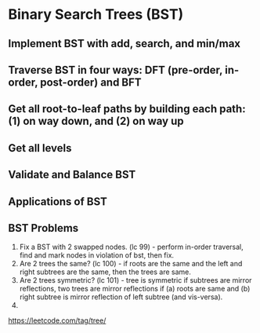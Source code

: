 # Binary Search Trees (BST)

## Implement BST with add, search, and min/max

## Traverse BST in four ways: DFT (pre-order, in-order, post-order) and BFT

## Get all root-to-leaf paths by building each path: (1) on way down, and (2) on way up

## Get all levels

## Validate and Balance BST

## Applications of BST

## BST Problems

1. Fix a BST with 2 swapped nodes. (lc 99) - perform in-order traversal, find and mark nodes in violation of bst, then fix.
1. Are 2 trees the same? (lc 100) - if roots are the same and the left and right subtrees are the same, then the trees are same.
1. Are 2 trees symmetric? (lc 101) - tree is symmetric if subtrees are mirror reflections, two trees are mirror reflections if (a) roots are same and (b) right subtree is mirror reflection of left subtree (and vis-versa).
1. 

https://leetcode.com/tag/tree/